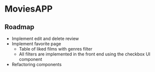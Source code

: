 # MoviesAPP
## Roadmap
- Implement edit and delete review
- Implement favorite page
    - Table of liked films with genres filter
    - All filters are implemented in the front end using the checkbox UI component
- Refactoring components